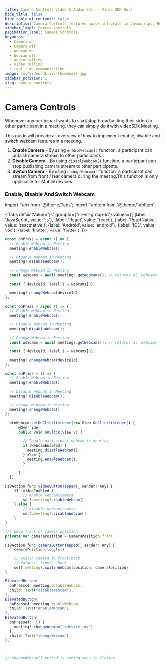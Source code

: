 ```yaml
---
title: Camera Controls Video & Audio Call - Video SDK Docs
hide_title: false
hide_table_of_contents: false
description: Camera Controls features quick integrate in Javascript, React JS, Android, IOS, React Native, Flutter with Video SDK to add live video & audio conferencing to your applications.
sidebar_label: Camera Controls
pagination_label: Camera Controls
keywords:
  - Camera on
  - Camera off
  - Webcam on
  - Webcam off
  - audio calling
  - video calling
  - real-time communication
image: img/videosdklive-thumbnail.jpg
sidebar_position: 1
slug: camera-controls
---
```


# Camera Controls

Whenever any participant wants to start/stop broadcasting their video to other participant in a meeting, they can simply do it with videoSDK Meeting.

This guide will provide an overview of how to implement enable, disable and switch webcam features in a meeting.

1. **Enable Camera** - By using `enableWebcam()` function, a participant can publish camera stream to other participants.
2. **Disable Camera** - By using `disableWebcam()` function, a participant can stop publishing camera stream to other participants.
3. **Switch Camera** - By using `changeWebcam()` function, a participant can stream from front / rear camera during the meeting.This function is only applicable for Mobile devices.

### Enable, Disable And Switch Webcam

import Tabs from '@theme/Tabs';
import TabItem from '@theme/TabItem';

<Tabs
defaultValue="js"
groupId={"client-group-id"}
values={[
{label: 'JavaScript', value: 'js'},
{label: 'React', value: 'react'},
{label: 'ReactNative', value: 'reactnative'},
{label: 'Android', value: 'android'},
{label: 'IOS', value: 'ios'},
{label: 'Flutter', value: 'flutter'},
]}>
<TabItem value="js">

```js
const onPress = async () => {
  // Enable Webcam in Meeting
  meeting?.enableWebcam();

  // Disable Webcam in Meeting
  meeting?.disableWebcam();

  // Change Webcam in Meeting
  const webcams = await meeting?.getWebcams(); // returns all webcams

  const { deviceId, label } = webcams[0];

  meeting?.changeWebcam(deviceId);
};
```

</TabItem>
<TabItem value="react">

```js
const onPress = async () => {
  // Enable Webcam in Meeting
  meeting?.enableWebcam();

  // Disable Webcam in Meeting
  meeting?.disableWebcam();

  // Change Webcam in Meeting
  const webcams = await meeting?.getWebcams(); // returns all webcams

  const { deviceId, label } = webcams[0];

  meeting?.changeWebcam(deviceId);
};
```

</TabItem>
<TabItem value="reactnative">

```js
const onPress = () => {
  // Enable Webcam in Meeting
  meeting?.enableWebcam();

  // Disable Webcam in Meeting
  meeting?.disableWebcam();

  // Change Webcam in Meeting
  meeting?.changeWebcam();
};
```

</TabItem>
<TabItem value="android">

```js
  btnWebcam.setOnClickListener(new View.OnClickListener() {
      @Override
      public void onClick(View v) {

        // Toggle participant webcam in meeting
        if (webcamEnabled) {
          meeting.disableWebcam();
        } else {
          meeting.enableWebcam();
        }

      }
  });
```

</TabItem>
<TabItem value="ios">

```js
@IBAction func videoButtonTapped(_ sender: Any) {
    if !videoEnabled {
        // enable webcam/camera
        self.meeting?.enableWebcam()
    } else {
        // disable webcam/camera
        self.meeting?.disableWebcam()
    }
}

/// keep track of camera position
private var cameraPosition = CameraPosition.front

@IBAction func cameraButtonTapped(_ sender: Any) {
    cameraPosition.toggle()

    // switch camera to front/back
    // Values: .front, .back
    self.meeting?.switchWebcam(position: cameraPosition)
}
```

</TabItem>
<TabItem value="flutter">

```js
ElevatedButton(
  onPressed: meeting.disableWebcam,
  child: Text("disableWebcam"),
),
ElevatedButton(
  onPressed: meeting.enableWebcam,
  child: Text("enableWebcam"),
),
ElevatedButton(
  onPressed:  () {
    meeting?.changeWebcam("<device-id>")
  },
  child: Text("changeWebcam"),
),



// changeWebcam() method is coming soon in flutter.
```

</TabItem>
</Tabs>
